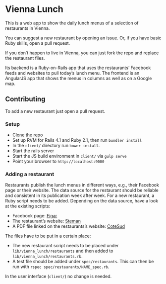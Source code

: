 # Vienna Lunch
This is a web app to show the daily lunch menus of a selection of restaurants in Vienna.

You can suggest a new restaurant by opening an issue. Or, if you have basic Ruby skills, open a pull request.

If you don’t happen to live in Vienna, you can just fork the repo and replace the restaurant files.

Its backend is a Ruby-on-Rails app that uses the restaurants’ Facebook feeds and websites to pull today’s lunch menu.
The frontend is an AngularJS app that shows the menus in columns as well as on a Google map.

## Contributing
To add a new restaurant just open a pull request.

### Setup
* Clone the repo
* Set up RVM for Rails 4.1 and Ruby 2.1, then run `bundler install`
* In the `client/` directory run `bower install`.
* Start the rails server
* Start the JS build environment in `client/` via `gulp serve`
* Point your browser to `http://localhost:9000`

### Adding a restaurant
Restaurants publish the lunch menus in different ways, e.g., their Facebook page or their website. The data source for the restaurant should be reliable and consistent in its publication week after week.
For a new restaurant, a Ruby script needs to be added. Depending on the data source, have a look at the existing scripts:
* Facebook page: [Figar](lib/vienna_lunch/restaurants/figar.rb)
* The restaurant’s website: [Steman](lib/vienna_lunch/restaurants/steman.rb)
* A PDF file linked on the restaurants’s website: [CoteSud](lib/vienna_lunch/restaurants/cote_sud.rb)

The files have to be put in a certain place:
* The new restaurant script needs to be placed under `lib/vienna_lunch/restaurants` and then added to `lib/vienna_lunch/restaurants.rb`.
* A test file should be added under `spec/restaurants`. This can then be run with `rspec spec/restaurants/NAME_spec.rb`. 

In the user interface (`client/`) no change is needed.